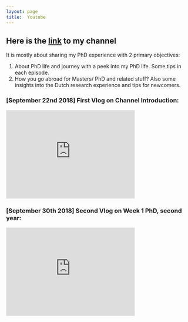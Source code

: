 ```yaml
---
layout: page
title:  Youtube
---
```


## Here is the <a href="https://www.youtube.com/channel/UCk9cLrGNIGRLccHd350xKrg">link</a> to my channel 
It is mostly about sharing my PhD experience with 2 primary objectives:
1) About PhD life and journey with a peek into my PhD life. Some tips in each episode.
2) How you go abroad for Masters/ PhD and related stuff? Also some insights into the Dutch research experience and tips for newcomers.

### [September 22nd 2018] First Vlog on Channel Introduction:
<iframe width="350" height="240" src="https://www.youtube.com/embed/tU0jQwmMxEo?ecver=1" frameborder="0" allow="autoplay; encrypted-media" allowfullscreen></iframe>

### [September 30th 2018] Second Vlog on Week 1 PhD, second year:
<iframe width="350" height="240" src="https://www.youtube.com/embed/DGSKyVmY59c" frameborder="0" allow="autoplay; encrypted-media" allowfullscreen></iframe>

